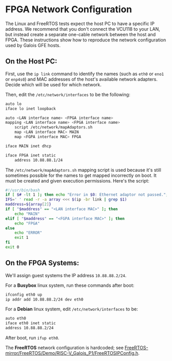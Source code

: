 # FPGA Network Configuration

The Linux and FreeRTOS tests expect the host PC to have a specific IP address.
We recommend that you don't connect the VCU118 to your LAN, but instead create
a separate one-cable network between the host and FPGA. These instructions show
how to reproduce the network configuration used by Galois GFE hosts.


## On the Host PC:

First, use the `ip link` command to identify the names (such as `eth0` or `eno1`
or `enp4s0`) and MAC addresses of the host's available network adapters.
Decide which will be used for which network.

Then, edit the `/etc/network/interfaces` to be the following:
```bash
auto lo
iface lo inet loopback

auto <LAN interface name> <FPGA interface name>
mapping <LAN interface name> <FPGA interface name>
    script /etc/network/mapAdaptors.sh
    map <LAN interface MAC> MAIN
    map <FGPA interface MAC> FPGA

iface MAIN inet dhcp

iface FPGA inet static
    address 10.88.88.1/24
```  

The `/etc/network/mapAdaptors.sh` mapping script is used because it's still
sometimes possible for the names to get mapped incorrectly on boot. It must be
created and given execution permissions. Here's the script:
```bash
#!/usr/bin/bash
if [ $# -lt 1 ]; then echo "Error in $0: Ethernet adaptor not passed."; exit 1; fi
IFS=' ' read -r -a array <<< $(ip -br link | grep $1)
maddress=${array[2]}
if [ "$maddress" == "<LAN interface MAC>" ]; then 
    echo "MAIN"
elif [ "$maddress" == "<FGPA interface MAC>" ]; then 
    echo "FPGA"
else
    echo "ERROR"
    exit 1
fi
exit 0
```

## On the FPGA Systems:

We'll assign guest systems the IP address `10.88.88.2/24`.

For a **Busybox** linux system, run these commands after boot:
```bash
ifconfig eth0 up
ip addr add 10.88.88.2/24 dev eth0
```

For a **Debian** linux system, edit `/etc/network/interfaces` to be:
```bash
auto eth0
iface eth0 inet static
address 10.88.88.2/24
```
After boot, run `ifup eth0`.

The **FreeRTOS** network configuration is hardcoded;
see [FreeRTOS-mirror/FreeRTOS/Demo/RISC-V_Galois_P1/FreeRTOSIPConfig.h](FreeRTOS-mirror/FreeRTOS/Demo/RISC-V_Galois_P1/FreeRTOSIPConfig.h).
